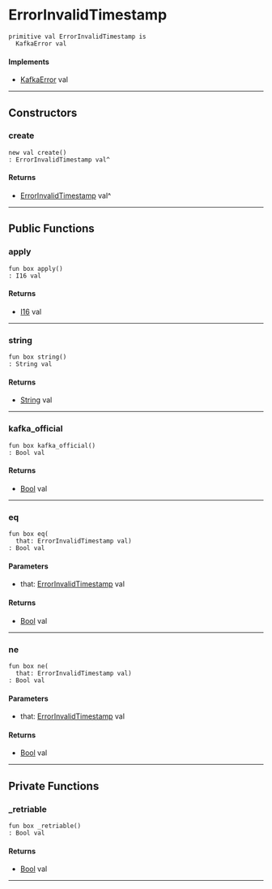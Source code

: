 # ErrorInvalidTimestamp

```pony
primitive val ErrorInvalidTimestamp is
  KafkaError val
```

#### Implements

* [KafkaError](pony-kafka-KafkaError) val

---

## Constructors

### create

```pony
new val create()
: ErrorInvalidTimestamp val^
```

#### Returns

* [ErrorInvalidTimestamp](pony-kafka-ErrorInvalidTimestamp) val^

---

## Public Functions

### apply

```pony
fun box apply()
: I16 val
```

#### Returns

* [I16](builtin-I16) val

---

### string

```pony
fun box string()
: String val
```

#### Returns

* [String](builtin-String) val

---

### kafka_official

```pony
fun box kafka_official()
: Bool val
```

#### Returns

* [Bool](builtin-Bool) val

---

### eq

```pony
fun box eq(
  that: ErrorInvalidTimestamp val)
: Bool val
```
#### Parameters

*   that: [ErrorInvalidTimestamp](pony-kafka-ErrorInvalidTimestamp) val

#### Returns

* [Bool](builtin-Bool) val

---

### ne

```pony
fun box ne(
  that: ErrorInvalidTimestamp val)
: Bool val
```
#### Parameters

*   that: [ErrorInvalidTimestamp](pony-kafka-ErrorInvalidTimestamp) val

#### Returns

* [Bool](builtin-Bool) val

---

## Private Functions

### _retriable

```pony
fun box _retriable()
: Bool val
```

#### Returns

* [Bool](builtin-Bool) val

---

